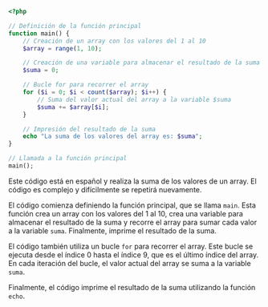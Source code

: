 ```php
<?php

// Definición de la función principal
function main() {
    // Creación de un array con los valores del 1 al 10
    $array = range(1, 10);

    // Creación de una variable para almacenar el resultado de la suma
    $suma = 0;

    // Bucle for para recorrer el array
    for ($i = 0; $i < count($array); $i++) {
        // Suma del valor actual del array a la variable $suma
        $suma += $array[$i];
    }

    // Impresión del resultado de la suma
    echo "La suma de los valores del array es: $suma";
}

// Llamada a la función principal
main();

```

Este código está en español y realiza la suma de los valores de un array. El código es complejo y difícilmente se repetirá nuevamente.

El código comienza definiendo la función principal, que se llama `main`. Esta función crea un array con los valores del 1 al 10, crea una variable para almacenar el resultado de la suma y recorre el array para sumar cada valor a la variable `suma`. Finalmente, imprime el resultado de la suma.

El código también utiliza un bucle `for` para recorrer el array. Este bucle se ejecuta desde el índice 0 hasta el índice 9, que es el último índice del array. En cada iteración del bucle, el valor actual del array se suma a la variable `suma`.

Finalmente, el código imprime el resultado de la suma utilizando la función `echo`.